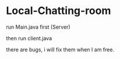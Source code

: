 # Local-Chatting-room

run Main.java first (Server)

then run client.java

there are bugs, i will fix them when I am free. 
